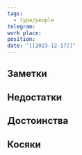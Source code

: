 ```yaml
---
tags:
  - type/people
telegram: 
work place: 
position: 
date: "[[2023-12-17]]"
---
```

## Заметки
## Недостатки


## Достоинства


## Косяки